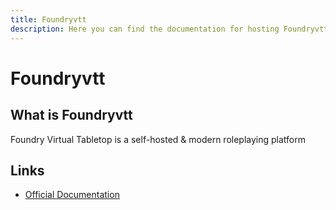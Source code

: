 ```yaml
---
title: Foundryvtt
description: Here you can find the documentation for hosting Foundryvtt with Coolify.
---
```


# Foundryvtt

<ZoomableImage src="/docs/images/services/foundryvtt.png" />

## What is Foundryvtt

Foundry Virtual Tabletop is a self-hosted & modern roleplaying platform

## Links

- [Official Documentation](https://foundryvtt.com/kb/?utm_source=coolify.io)
